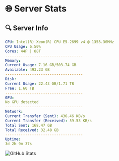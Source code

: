 # 🌐 Server Stats
## 🔍 Server Info
```yaml
CPU: Intel(R) Xeon(R) CPU E5-2699 v4 @ 1358.30MHz
CPU Usage: 6.50%
Cores: 44P | 88T
-----------------------------------
Memory:
Current Usage: 7.16 GB/503.74 GB
Available: 493.23 GB
-----------------------------------
Disk:
Current Usage: 22.43 GB/1.71 TB
Free: 1.60 TB
-----------------------------------
GPU:
No GPU detected
-----------------------------------
Network:
Current Transfer (Sent): 436.46 KB/s
Current Transfer (Received): 59.53 KB/s
Total Sent: 168.47 GB
Total Received: 32.48 GB
-----------------------------------
Uptime:
3d 2h 9m 37s
```
![GitHub Stats](https://img.shields.io/badge/Updated-2025-04-22_19:18:25-blue)